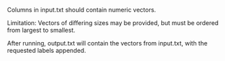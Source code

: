 Columns in input.txt should contain numeric vectors.

Limitation: Vectors of differing sizes may be provided, but must be ordered from largest to smallest.


After running, output.txt will contain the vectors from input.txt, with the requested labels appended.


